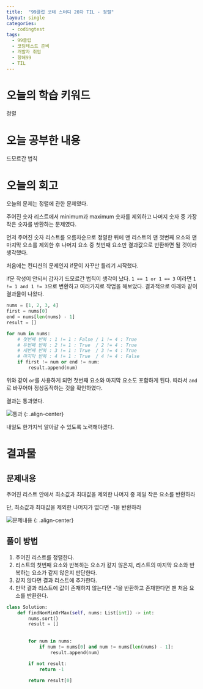 ```yaml
---
title:  "99클럽 코테 스터디 20차 TIL - 정렬"
layout: single
categories:
  - codingtest
tags:
  - 99클럽
  - 코딩테스트 준비
  - 개발자 취업
  - 항해99
  - TIL
---
```


# 오늘의 학습 키워드 
정렬

# 오늘 공부한 내용
드모르간 법칙

# 오늘의 회고
오늘의 문제는 정렬에 관한 문제였다.

주어진 숫자 리스트에서 minimum과 maximum 숫자를 제외하고 나머지 숫자 중 가장 작은 숫자를 반환하는 문제였다.

먼저 주어진 숫자 리스트를 오름차순으로 정렬한 뒤에 맨 리스트의 맨 첫번째 요소와 맨 마지막 요소를 제외한 후 나머지 요소 중 첫번째 요소만 결과값으로 반환하면 될 것이라 생각했다.

처음에는 컨디션의 문제인지 if문이 자꾸만 틀리기 시작했다.

if문 작성이 안되서 갑자기 드모르간 법칙이 생각이 났다. `1 == 1 or 1 == 3` 이라면 `1 != 1 and 1 != 3`으로 변환하고 여러가지로 작업을 해보았다. 결과적으로 아래와 같이 결과물이 나왔다.

```python
nums = [1, 2, 3, 4]
first = nums[0]
end = nums[len(nums) - 1]
result = []

for num in nums:
	# 첫번째 반복 : 1 != 1 : False / 1 != 4 : True
	# 두번째 반복 : 2 != 1 : True  / 2 != 4 : True
	# 세번째 반복 : 3 != 1 : True  / 3 != 4 : True
	# 마지막 반복 : 4 != 1 : True  / 4 != 4 : False
    if first != num or end != num:
        result.append(num)
```

위와 같이 `or`를 사용하게 되면 첫번째 요소와 마지막 요소도 포함하게 된다. 따라서 `and`로 바꾸어야 정상동작하는 것을 확인하였다.

결과는 통과였다.

![통과](https://github.com/kimhyunso/kimhyunso.github.io/assets/87798982/29d8ea67-5928-41bf-9aed-3e876bd30885)
{: .align-center}

내일도 한가지씩 알아갈 수 있도록 노력해야겠다.

# 결과물
## 문제내용
주어진 리스트 안에서 최소값과 최대값을 제외한 나머지 중 제일 작은 요소를 반환하라

단, 최소값과 최대값을 제외한 나머지가 없다면 -1을 반환하라

![문제내용](https://github.com/kimhyunso/kimhyunso.github.io/assets/87798982/ca52b661-c8f2-40f2-ab79-e191459ab8b6)
{: .align-center}


## 풀이 방법
1. 주어진 리스트를 정렬한다.
2. 리스트의 첫번째 요소와 반복하는 요소가 같지 않은지, 리스트의 마지막 요소와 반복하는 요소가 같지 않은지 판단한다.
3. 같지 않다면 결과 리스트에 추가한다.
4. 만약 결과 리스트에 값이 존재하지 않는다면 -1을 반환하고 존재한다면 맨 처음 요소를 반환한다.

```python
class Solution:
    def findNonMinOrMax(self, nums: List[int]) -> int:
        nums.sort()
        result = []
        
        
        for num in nums:
            if num != nums[0] and num != nums[len(nums) - 1]:
                result.append(num)

        if not result:
            return -1
    
        return result[0]  
```